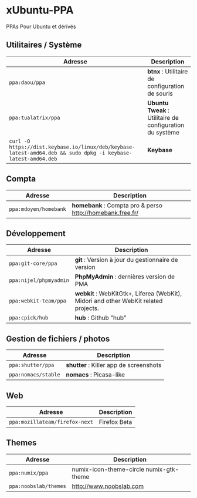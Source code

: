xUbuntu-PPA
=========
PPAs Pour Ubuntu et dérivés

## Utilitaires / Système 
|Adresse|Description|
|------- | -------|
|`ppa:daou/ppa`|**btnx** : Utilitaire de configuration de souris|
|`ppa:tualatrix/ppa`|**Ubuntu Tweak** : Utilitaire de configuration du système|
|`curl -O https://dist.keybase.io/linux/deb/keybase-latest-amd64.deb && sudo dpkg -i keybase-latest-amd64.deb` | **Keybase**|

## Compta 
|Adresse|Description|
|------- | -------|
|`ppa:mdoyen/homebank`|**homebank** : Compta pro & perso http://homebank.free.fr/|

## Développement
|Adresse|Description|
|------- | -------|
|`ppa:git-core/ppa`|**git** : Version à jour du gestionnaire de version|
|`ppa:nijel/phpmyadmin`|**PhpMyAdmin** : dernières version de PMA|
|`ppa:webkit-team/ppa`|**webkit** : WebKitGtk+, Liferea (WebKit), Midori and other WebKit related projects.|
|`ppa:cpick/hub`|**hub** : Github "hub"|

## Gestion de fichiers / photos
|Adresse|Description|
|------- | -------|
|`ppa:shutter/ppa`|**shutter** : Killer app de screenshots|
|`ppa:nomacs/stable`|**nomacs** : Picasa-like|

## Web
|Adresse|Description|
|------- | -------|
|`ppa:mozillateam/firefox-next` | Firefox Beta|


## Themes
|Adresse|Description|
|------- | -------|
|`ppa:numix/ppa` | numix-icon-theme-circle numix-gtk-theme |
|`ppa:noobslab/themes`| http://www.noobslab.com|


